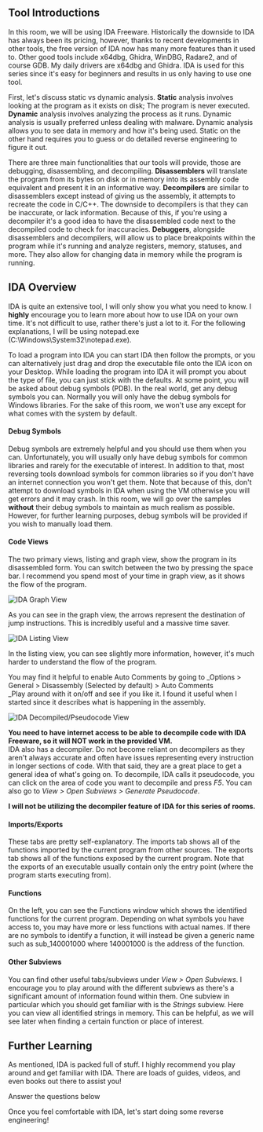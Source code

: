 ## Tool Introductions  

In this room, we will be using IDA Freeware. Historically the downside to IDA has always been its pricing, however, thanks to recent developments in other tools, the free version of IDA now has many more features than it used to. Other good tools include x64dbg, Ghidra, WinDBG, Radare2, and of course GDB. My daily drivers are x64dbg and Ghidra. IDA is used for this series since it's easy for beginners and results in us only having to use one tool.  

First, let's discuss static vs dynamic analysis. **Static** analysis involves looking at the program as it exists on disk; The program is never executed. **Dynamic** analysis involves analyzing the process as it runs. Dynamic analysis is usually preferred unless dealing with malware. Dynamic analysis allows you to see data in memory and how it's being used. Static on the other hand requires you to guess or do detailed reverse engineering to figure it out.

There are three main functionalities that our tools will provide, those are debugging, disassembling, and decompiling. **Disassemblers** will translate the program from its bytes on disk or in memory into its assembly code equivalent and present it in an informative way. **Decompilers** are similar to disassemblers except instead of giving us the assembly, it attempts to recreate the code in C/C++. The downside to decompilers is that they can be inaccurate, or lack information. Because of this, if you're using a decompiler it's a good idea to have the disassembled code next to the decompiled code to check for inaccuracies. **Debuggers**, alongside disassemblers and decompilers, will allow us to place breakpoints within the program while it's running and analyze registers, memory, statuses, and more. They also allow for changing data in memory while the program is running.

## IDA Overview  

IDA is quite an extensive tool, I will only show you what you need to know. I **highly** encourage you to learn more about how to use IDA on your own time. It's not difficult to use, rather there's just a lot to it. For the following explanations, I will be using notepad.exe (C:\Windows\System32\notepad.exe).  

To load a program into IDA you can start IDA then follow the prompts, or you can alternatively just drag and drop the executable file onto the IDA icon on your Desktop. While loading the program into IDA it will prompt you about the type of file, you can just stick with the defaults. At some point, you will be asked about debug symbols (PDB). In the real world, get any debug symbols you can. Normally you will only have the debug symbols for Windows libraries. For the sake of this room, we won't use any except for what comes with the system by default.  

#### Debug Symbols  

Debug symbols are extremely helpful and you should use them when you can. Unfortunately, you will usually only have debug symbols for common libraries and rarely for the executable of interest. In addition to that, most reversing tools download symbols for common libraries so if you don't have an internet connection you won't get them. Note that because of this, don't attempt to download symbols in IDA when using the VM otherwise you will get errors and it may crash. In this room, we will go over the samples **without** their debug symbols to maintain as much realism as possible. However, for further learning purposes, debug symbols will be provided if you wish to manually load them.  

#### Code Views  

The two primary views, listing and graph view, show the program in its disassembled form. You can switch between the two by pressing the space bar. I recommend you spend most of your time in graph view, as it shows the flow of the program.

![IDA Graph View](https://tryhackme-images.s3.amazonaws.com/user-uploads/600dd6c4ac4b18769b2a8cdf/room-content/a47d33022ae2526933d169bca81f1a06.PNG)

As you can see in the graph view, the arrows represent the destination of jump instructions. This is incredibly useful and a massive time saver.  

![IDA Listing View](https://tryhackme-images.s3.amazonaws.com/user-uploads/600dd6c4ac4b18769b2a8cdf/room-content/e4d0dba634cd54a6997e820c23fa5d13.PNG)

In the listing view, you can see slightly more information, however, it's much harder to understand the flow of the program.

You may find it helpful to enable Auto Comments by going to _Options > General > Disassembly (Selected by default) > Auto Comments  
_Play around with it on/off and see if you like it. I found it useful when I started since it describes what is happening in the assembly.

![IDA Decompiled/Pseudocode View](https://tryhackme-images.s3.amazonaws.com/user-uploads/600dd6c4ac4b18769b2a8cdf/room-content/04214c9a470ae01a1d65e20f91df4a3c.PNG)

**You need to have internet access to be able to decompile code with IDA Freeware, so it will NOT work in the provided VM.**  
IDA also has a decompiler. Do not become reliant on decompilers as they aren't always accurate and often have issues representing every instruction in longer sections of code. With that said, they are a great place to get a general idea of what's going on. To decompile, IDA calls it pseudocode, you can click on the area of code you want to decompile and press _F5_. You can also go to _View > Open Subviews > Generate Pseudocode_.

**I will not be utilizing the decompiler feature of IDA for this series of rooms.**

#### Imports/Exports

These tabs are pretty self-explanatory. The imports tab shows all of the functions imported by the current program from other sources. The exports tab shows all of the functions exposed by the current program. Note that the exports of an executable usually contain only the entry point (where the program starts executing from).

#### Functions

On the left, you can see the Functions window which shows the identified functions for the current program. Depending on what symbols you have access to, you may have more or less functions with actual names. If there are no symbols to identify a function, it will instead be given a generic name such as sub_140001000 where 140001000 is the address of the function.

#### Other Subviews

You can find other useful tabs/subviews under _View > Open Subviews_. I encourage you to play around with the different subviews as there's a significant amount of information found within them. One subview in particular which you should get familiar with is the _Strings_ subview. Here you can view all identified strings in memory. This can be helpful, as we will see later when finding a certain function or place of interest.

## Further Learning  

As mentioned, IDA is packed full of stuff. I highly recommend you play around and get familiar with IDA. There are loads of guides, videos, and even books out there to assist you!  

Answer the questions below

Once you feel comfortable with IDA, let's start doing some reverse engineering!